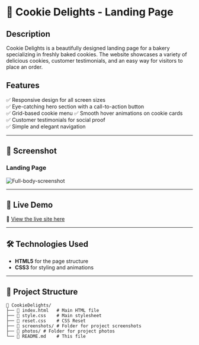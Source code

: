 # 🍪 Cookie Delights - Landing Page  

## **Description**  
Cookie Delights is a beautifully designed landing page for a bakery specializing in freshly baked cookies. The website showcases a variety of delicious cookies, customer testimonials, and an easy way for visitors to place an order.  

## **Features**  
✅ Responsive design for all screen sizes  
✅ Eye-catching hero section with a call-to-action button  
✅ Grid-based cookie menu 
✅ Smooth hover animations on cookie cards  
✅ Customer testimonials for social proof  
✅ Simple and elegant navigation  

---

## **📸 Screenshot**  

### **Landing Page**  
![Full-body-screenshot](screenshots/yourbestdream.github.io_tum-web-lab2_.png)

---

## **🚀 Live Demo**  
🔗 [View the live site here](https://yourbestdream.github.io/tum-web-lab2/)  

---

## **🛠️ Technologies Used**  
- **HTML5** for the page structure  
- **CSS3** for styling and animations   

---

## **📂 Project Structure**  
```
📁 CookieDelights/
├── 📄 index.html   # Main HTML file
├── 📄 style.css    # Main stylesheet
├── 📄 reset.css    # CSS Reset
├── 📂 screenshots/ # Folder for project screenshots
├── 📂 photos/ # Folder for project photos
└── 📄 README.md    # This file
```
